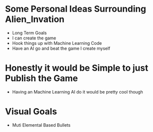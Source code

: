 # Some Personal Ideas Surrounding Alien_Invation
* Long Term Goals
* I can create the game
* Hook things up with Machine Learning Code
* Have an AI go and beat the game I create myself

# Honestly it would be Simple to just Publish the Game
* Having an Machine Learning AI do it would be pretty cool though

# Visual Goals
* Muti Elemental Based Bullets